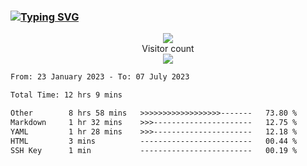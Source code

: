 ### <a href="https://git.io/typing-svg"><img src="https://readme-typing-svg.herokuapp.com?font=Fira+Code&pause=1000&width=435&lines=+Hi+%F0%9F%91%8B+There+is+Chenghow" alt="Typing SVG" /></a>
<p align="center"> 
  <img src="https://github-readme-stats.vercel.app/api?username=chenghow&show_icons=true"><br>
  Visitor count<br>
  <img src="https://profile-counter.glitch.me/chenghow/count.svg">
</p>

<!--START_SECTION:waka-->

```txt
From: 23 January 2023 - To: 07 July 2023

Total Time: 12 hrs 9 mins

Other        8 hrs 58 mins   >>>>>>>>>>>>>>>>>>-------   73.80 %
Markdown     1 hr 32 mins    >>>----------------------   12.75 %
YAML         1 hr 28 mins    >>>----------------------   12.18 %
HTML         3 mins          -------------------------   00.44 %
SSH Key      1 min           -------------------------   00.19 %
```

<!--END_SECTION:waka-->

